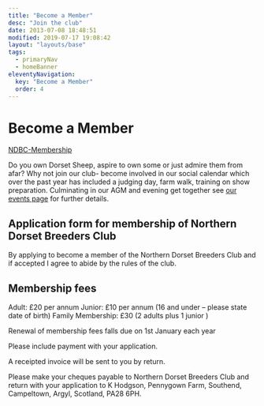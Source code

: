 ```yaml
---
title: "Become a Member"
desc: "Join the club"
date: 2013-07-08 18:48:51
modified: 2019-07-17 19:08:42
layout: "layouts/base"
tags:
  - primaryNav
  - homeBanner
eleventyNavigation:
  key: "Become a Member"
  order: 4
---
```


# Become a Member

[NDBC-Membership](/uploads/NDBC-Membership.pdf)

Do you own Dorset Sheep, aspire to own some or just admire them from afar?
Why not join our club- become involved in our social calendar which over the past year has included a judging day, farm walk, training on show preparation. Culminating in our AGM and evening get together see [our events page](/events/ "Events") for further details.

## Application form for membership of Northern Dorset Breeders Club

By applying to become a member of the Northern Dorset Breeders Club and if accepted I agree to abide by the rules of the club.

## Membership fees

Adult: £20 per annum
Junior: £10 per annum (16 and under – please state date of birth)
Family Membership: £30 (2 adults plus 1 junior )

Renewal of membership fees falls due on 1st January each year

Please include payment with your application.

A receipted invoice will be sent to you by return.

Please make your cheques payable to Northern Dorset Breeders Club and return with your application to K Hodgson, Pennygown Farm, Southend, Campeltown, Argyl, Scotland, PA28 6PH.
